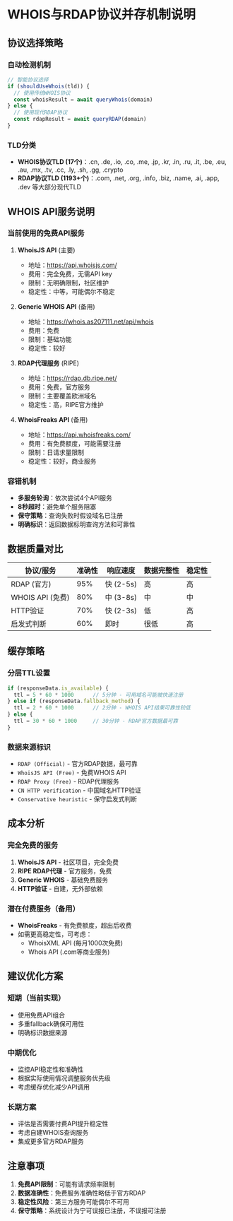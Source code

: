 # WHOIS与RDAP协议并存机制说明

## 协议选择策略

### 自动检测机制
```typescript
// 智能协议选择
if (shouldUseWhois(tld)) {
  // 使用传统WHOIS协议
  const whoisResult = await queryWhois(domain)
} else {
  // 使用现代RDAP协议  
  const rdapResult = await queryRDAP(domain)
}
```

### TLD分类
- **WHOIS协议TLD (17个)**：.cn, .de, .io, .co, .me, .jp, .kr, .in, .ru, .it, .be, .eu, .au, .mx, .tv, .cc, .ly, .sh, .gg, .crypto
- **RDAP协议TLD (1193+个)**：.com, .net, .org, .info, .biz, .name, .ai, .app, .dev 等大部分现代TLD

## WHOIS API服务说明

### 当前使用的免费API服务

1. **WhoisJS API** (主要)
   - 地址：https://api.whoisjs.com/
   - 费用：完全免费，无需API key
   - 限制：无明确限制，社区维护
   - 稳定性：中等，可能偶尔不稳定

2. **Generic WHOIS API** (备用)
   - 地址：https://whois.as207111.net/api/whois
   - 费用：免费
   - 限制：基础功能
   - 稳定性：较好

3. **RDAP代理服务** (RIPE)
   - 地址：https://rdap.db.ripe.net/
   - 费用：免费，官方服务
   - 限制：主要覆盖欧洲域名
   - 稳定性：高，RIPE官方维护

4. **WhoisFreaks API** (备用)
   - 地址：https://api.whoisfreaks.com/
   - 费用：有免费额度，可能需要注册
   - 限制：日请求量限制
   - 稳定性：较好，商业服务

### 容错机制
- **多服务轮询**：依次尝试4个API服务
- **8秒超时**：避免单个服务阻塞
- **保守策略**：查询失败时假设域名已注册
- **明确标识**：返回数据标明查询方法和可靠性

## 数据质量对比

| 协议/服务 | 准确性 | 响应速度 | 数据完整性 | 稳定性 |
|-----------|--------|----------|------------|--------|
| RDAP (官方) | 95% | 快 (2-5s) | 高 | 高 |
| WHOIS API (免费) | 80% | 中 (3-8s) | 中 | 中 |
| HTTP验证 | 70% | 快 (2-3s) | 低 | 高 |
| 启发式判断 | 60% | 即时 | 很低 | 高 |

## 缓存策略

### 分层TTL设置
```typescript
if (responseData.is_available) {
  ttl = 5 * 60 * 1000      // 5分钟 - 可用域名可能被快速注册
} else if (responseData.fallback_method) {
  ttl = 2 * 60 * 1000      // 2分钟 - WHOIS API结果可靠性较低
} else {
  ttl = 30 * 60 * 1000     // 30分钟 - RDAP官方数据最可靠
}
```

### 数据来源标识
- `RDAP (Official)` - 官方RDAP数据，最可靠
- `WhoisJS API (Free)` - 免费WHOIS API
- `RDAP Proxy (Free)` - RDAP代理服务
- `CN HTTP verification` - 中国域名HTTP验证
- `Conservative heuristic` - 保守启发式判断

## 成本分析

### 完全免费的服务
1. **WhoisJS API** - 社区项目，完全免费
2. **RIPE RDAP代理** - 官方服务，免费
3. **Generic WHOIS** - 基础免费服务
4. **HTTP验证** - 自建，无外部依赖

### 潜在付费服务（备用）
- **WhoisFreaks** - 有免费额度，超出后收费
- 如需更高稳定性，可考虑：
  - WhoisXML API (每月1000次免费)
  - Whois API (.com等商业服务)

## 建议优化方案

### 短期（当前实现）
- 使用免费API组合
- 多重fallback确保可用性
- 明确标识数据来源

### 中期优化
- 监控API稳定性和准确性
- 根据实际使用情况调整服务优先级
- 考虑缓存优化减少API调用

### 长期方案
- 评估是否需要付费API提升稳定性
- 考虑自建WHOIS查询服务
- 集成更多官方RDAP服务

## 注意事项

1. **免费API限制**：可能有请求频率限制
2. **数据准确性**：免费服务准确性略低于官方RDAP
3. **稳定性风险**：第三方服务可能偶尔不可用
4. **保守策略**：系统设计为宁可误报已注册，不误报可注册